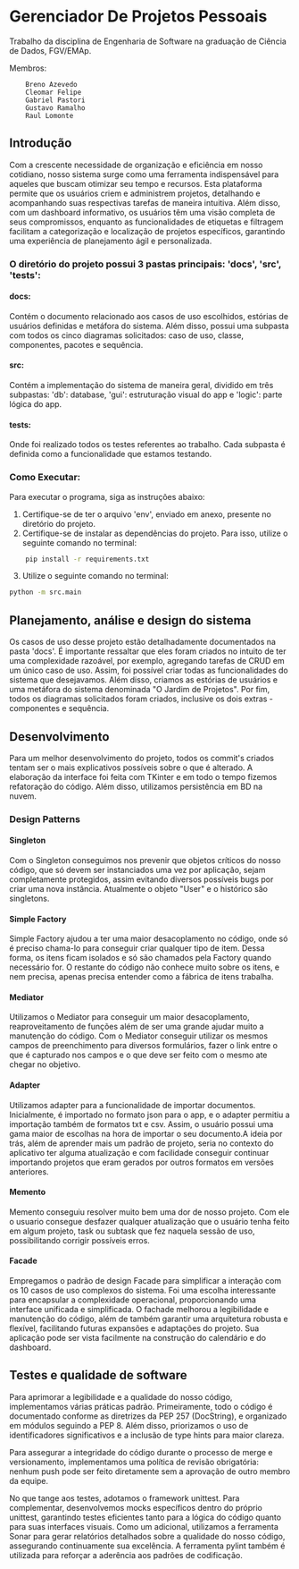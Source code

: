 # Gerenciador De Projetos Pessoais
Trabalho da disciplina de Engenharia de Software na graduação de Ciência de Dados, FGV/EMAp.

Membros:
```
    Breno Azevedo
    Cleomar Felipe    
    Gabriel Pastori
    Gustavo Ramalho
    Raul Lomonte
```

## Introdução
Com a crescente necessidade de organização e eficiência em nosso cotidiano, nosso sistema surge como uma ferramenta indispensável para aqueles que buscam otimizar seu tempo e recursos. Esta plataforma permite que os usuários criem e administrem projetos, detalhando e acompanhando suas respectivas tarefas de maneira intuitiva. Além disso, com um dashboard informativo, os usuários têm uma visão completa de seus compromissos, enquanto as funcionalidades de etiquetas e filtragem facilitam a categorização e localização de projetos específicos, garantindo uma experiência de planejamento ágil e personalizada.

### O diretório do projeto possui 3 pastas principais: 'docs', 'src', 'tests':

#### docs:
Contém o documento relacionado aos casos de uso escolhidos, estórias de usuários definidas e metáfora do sistema. Além disso, possui uma subpasta com todos os cinco diagramas solicitados: caso de uso, classe, componentes, pacotes e sequência.

#### src:
Contém a implementação do sistema de maneira geral, dividido em três subpastas: 'db': database, 'gui': estruturação visual do app e 'logic': parte lógica do app.

#### tests:
Onde foi realizado todos os testes referentes ao trabalho. Cada subpasta é definida como a funcionalidade que estamos testando.

### Como Executar:

Para executar o programa, siga as instruções abaixo:

1. Certifique-se de ter o arquivo 'env', enviado em anexo, presente no diretório do projeto.
2. Certifique-se de instalar as dependências do projeto. Para isso, utilize o seguinte comando no terminal:

```bash
    pip install -r requirements.txt
```

3. Utilize o seguinte comando no terminal:

```bash
python -m src.main
```

## Planejamento, análise e design do sistema
Os casos de uso desse projeto estão detalhadamente documentados na pasta 'docs'. É importante ressaltar que eles foram criados no intuito de ter uma complexidade razoável, por exemplo, agregando tarefas de CRUD em um único caso de uso. Assim, foi possível criar todas as funcionalidades do sistema que desejavamos. Além disso, criamos as estórias de usuários e uma metáfora do sistema denominada "O Jardim de Projetos". Por fim, todos os diagramas solicitados foram criados, inclusive os dois extras - componentes e sequência.

## Desenvolvimento

Para um melhor desenvolvimento do projeto, todos os commit's criados tentam ser o mais explicativos possíveis sobre o que é alterado. A elaboração da interface foi feita com TKinter e em todo o tempo fizemos refatoração do código. Além disso, utilizamos persistência em BD na nuvem.


### Design Patterns

#### Singleton
Com o Singleton conseguimos nos prevenir que objetos críticos do nosso código, que só devem ser instanciados uma vez por aplicação, sejam completamente protegidos, assim evitando diversos possíveis bugs por criar uma nova instância. Atualmente o objeto "User" e o histórico são singletons.

#### Simple Factory
Simple Factory ajudou a ter uma maior desacoplamento no código, onde só é preciso chama-lo para conseguir criar qualquer tipo de item. Dessa forma, os itens ficam isolados e só são chamados pela Factory quando necessário for. O restante do código não conhece muito sobre os itens, e nem precisa, apenas precisa entender como a fábrica de itens trabalha. 

#### Mediator

Utilizamos o Mediator para conseguir um maior desacoplamento, reaproveitamento de funções além de ser uma grande ajudar muito a manutenção do código. Com o Mediator conseguir utilizar os mesmos campos de preenchimento para diversos formulários, fazer o link entre o que é capturado nos campos e o que deve ser feito com o mesmo ate chegar no objetivo. 

#### Adapter

Utilizamos adapter para a funcionalidade de importar documentos. Inicialmente, é importado no formato json para o app, e o adapter permitiu a importação também de formatos txt e csv. Assim, o usuário possui uma gama maior de escolhas na hora de importar o seu documento.A ideia por trás, além de aprender mais um padrão de projeto, seria no contexto do aplicativo ter alguma atualização e com facilidade conseguir continuar importando projetos que eram gerados por outros formatos em versões anteriores. 

#### Memento
Memento conseguiu resolver muito bem uma dor de nosso projeto. Com ele o usuario consegue desfazer qualquer atualização que o usuário tenha feito em algum projeto, task ou subtask que fez naquela sessão de uso, possibilitando corrigir possíveis erros. 

#### Facade

Empregamos o padrão de design Facade para simplificar a interação com os 10 casos de uso complexos do sistema. Foi uma escolha interessante para encapsular a complexidade operacional, proporcionando uma interface unificada e simplificada. O fachade melhorou a legibilidade e manutenção do código, além de também garantir uma arquitetura robusta e flexível, facilitando futuras expansões e adaptações do projeto. Sua aplicação pode ser vista facilmente na construção do calendário e do dashboard.


## Testes e qualidade de software

Para aprimorar a legibilidade e a qualidade do nosso código, implementamos várias práticas padrão. Primeiramente, todo o código é documentado conforme as diretrizes da PEP 257 (DocString), e organizado em módulos seguindo a PEP 8. Além disso, priorizamos o uso de identificadores significativos e a inclusão de type hints para maior clareza.

Para assegurar a integridade do código durante o processo de merge e versionamento, implementamos uma política de revisão obrigatória: nenhum push pode ser feito diretamente sem a aprovação de outro membro da equipe.

No que tange aos testes, adotamos o framework unittest. Para complementar, desenvolvemos mocks específicos dentro do próprio unittest, garantindo testes eficientes tanto para a lógica do código quanto para suas interfaces visuais. Como um adicional, utilizamos a ferramenta Sonar para gerar relatórios detalhados sobre a qualidade do nosso código, assegurando continuamente sua excelência. A ferramenta pylint também é utilizada para reforçar a aderência aos padrões de codificação.
